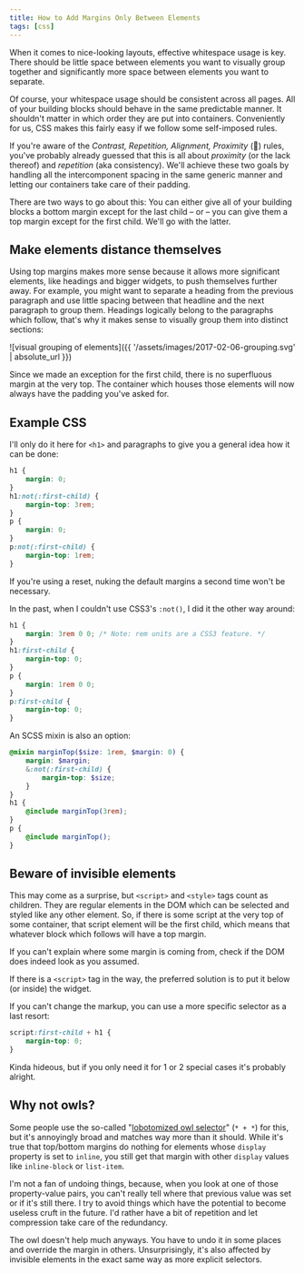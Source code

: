 ```yaml
---
title: How to Add Margins Only Between Elements
tags: [css]
---
```

When it comes to nice-looking layouts, effective whitespace usage is key. There should be little space between elements you want to visually group together and significantly more space between elements you want to separate.

Of course, your whitespace usage should be consistent across all pages. All of your building blocks should behave in the same predictable manner. It shouldn't matter in which order they are put into containers. Conveniently for us, CSS makes this fairly easy if we follow some self-imposed rules.


If you're aware of the *Contrast, Repetition, Alignment, Proximity* (:poop:) rules, you've probably already guessed that this is all about *proximity* (or the lack thereof) and *repetition* (aka consistency). We'll achieve these two goals by handling all the intercomponent spacing in the same generic manner and letting our containers take care of their padding.

There are two ways to go about this: You can either give all of your building blocks a bottom margin except for the last child&nbsp;&ndash; or&nbsp;&ndash; you can give them a top margin except for the first child. We'll go with the latter.

## Make elements distance themselves

Using top margins makes more sense because it allows more significant elements, like headings and bigger widgets, to push themselves further away. For example, you might want to separate a heading from the previous paragraph and use little spacing between that headline and the next paragraph to group them. Headings logically belong to the paragraphs which follow, that's why it makes sense to visually group them into distinct sections:

![visual grouping of elements]({{ '/assets/images/2017-02-06-grouping.svg' | absolute_url }})

Since we made an exception for the first child, there is no superfluous margin at the very top. The container which houses those elements will now always have the padding you've asked for.

## Example CSS

I'll only do it here for `<h1>` and paragraphs to give you a general idea how it can be done:

```css
h1 {
    margin: 0;
}
h1:not(:first-child) {
    margin-top: 3rem;
}
p {
    margin: 0;
}
p:not(:first-child) {
    margin-top: 1rem;
}
```

If you're using a reset, nuking the default margins a second time won't be necessary.

In the past, when I couldn't use CSS3's `:not()`, I did it the other way around:

```css
h1 {
    margin: 3rem 0 0; /* Note: rem units are a CSS3 feature. */
}
h1:first-child {
    margin-top: 0;
}
p {
    margin: 1rem 0 0;
}
p:first-child {
    margin-top: 0;
}
```

An SCSS mixin is also an option:

```scss
@mixin marginTop($size: 1rem, $margin: 0) {
    margin: $margin;
    &:not(:first-child) {
        margin-top: $size;
    }
}
h1 {
    @include marginTop(3rem);
}
p {
    @include marginTop();
}
```

## Beware of invisible elements

This may come as a surprise, but `<script>` and `<style>` tags count as children. They are regular elements in the DOM which can be selected and styled like any other element. So, if there is some script at the very top of some container, that script element will be the first child, which means that whatever block which follows will have a top margin.

If you can't explain where some margin is coming from, check if the DOM does indeed look as you assumed.

If there is a `<script>` tag in the way, the preferred solution is to put it below (or inside) the widget.

If you can't change the markup, you can use a more specific selector as a last resort:

```css
script:first-child + h1 {
    margin-top: 0;
}
```

Kinda hideous, but if you only need it for 1 or 2 special cases it's probably alright.

## Why not owls?

Some people use the so-called "[lobotomized owl selector](http://alistapart.com/article/axiomatic-css-and-lobotomized-owls)" (`* + *`) for this, but it's annoyingly broad and matches way more than it should. While it's true that top/bottom margins do nothing for elements whose `display` property is set to `inline`, you still get that margin with other `display` values like `inline-block` or `list-item`.

I'm not a fan of undoing things, because, when you look at one of those property-value pairs, you can't really tell where that previous value was set or if it's still there. I try to avoid things which have the potential to become useless cruft in the future. I'd rather have a bit of repetition and let compression take care of the redundancy.

The owl doesn't help much anyways. You have to undo it in some places and override the margin in others. Unsurprisingly, it's also affected by invisible elements in the exact same way as more explicit selectors.